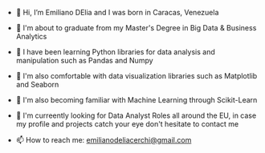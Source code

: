 - 👋 Hi, I’m Emiliano DElia and I was born in Caracas, Venezuela

- 👀 I'm about to graduate from my Master's Degree in Big Data & Business Analytics

- 🌱 I have been learning Python libraries for data analysis and manipulation such as Pandas and Numpy

- 🌱 I'm also comfortable with data visualization libraries such as Matplotlib and Seaborn

- 🌱 I'm also becoming familiar with Machine Learning through Scikit-Learn

- 🧠 I'm curreently looking for Data Analyst Roles all around the EU, in case my profile and projects catch your eye don't hesitate to contact me

- 📫 How to reach me: emilianodeliacerchi@gmail.com

<!---
emilianodelia/emilianodelia is a ✨ special ✨ repository because its `README.md` (this file) appears on your GitHub profile.
You can click the Preview link to take a look at your changes.
--->
